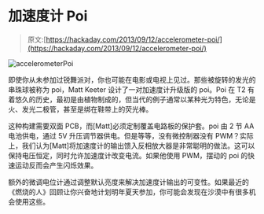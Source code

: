 # 加速度计 Poi

> 原文:[https://hackaday.com/2013/09/12/accelerometer-poi/](https://hackaday.com/2013/09/12/accelerometer-poi/)

![accelerometerPoi](../Images/af92a24fe57f8dd0412fcd74564d46b2.png)

即使你从未参加过锐舞派对，你也可能在电影或电视上见过。那些被旋转的发光的串珠球被称为 poi，Matt Keeter 设计了一对加速度计升级版的 poi。Poi 在 T2 有着悠久的历史，最初是由植物制成的，但当代的例子通常以某种光为特色，无论是火、发光二极管，甚至是绑在鞋带上的荧光棒。

这种构建需要双面 PCB，而[Matt]必须定制覆盖电路板的保护套。poi 由 2 节 AA 电池供电，通过 5V 升压调节器供电。但是等等，没有微控制器没有 PWM？实际上，我们认为[Matt]将加速度计的输出馈入反相放大器是非常聪明的做法。这可以保持电压恒定，同时允许加速度计改变电流。如果他使用 PWM，摆动的 poi 的快速运动反而会产生闪烁效果。

额外的微调电位计通过调整默认亮度来解决加速度计输出的可变性。如果最近的《燃烧的人》回顾让你兴奋地计划明年夏天参加，你可能会发现在沙漠中有很多机会使用这些。